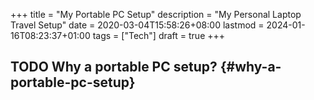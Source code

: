 +++
title = "My Portable PC Setup"
description = "My Personal Laptop Travel Setup"
date = 2020-03-04T15:58:26+08:00
lastmod = 2024-01-16T08:23:37+01:00
tags = ["Tech"]
draft = true
+++

## <span class="org-todo todo TODO">TODO</span> Why a portable PC setup? {#why-a-portable-pc-setup}
